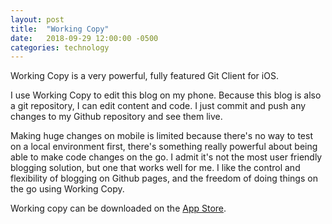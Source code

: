 ```yaml
---
layout: post
title:  "Working Copy"
date:   2018-09-29 12:00:00 -0500
categories: technology
---
```


Working Copy is a very powerful, fully featured Git Client for iOS.

I use Working Copy to edit this blog on my phone. Because this blog is also a git repository, I can edit content and code. I just commit and push any changes to my Github repository and see them live.

Making huge changes on mobile is limited because there's no way to test on a local environment first, there's something really powerful about being able to make code changes on the go. I admit it's not the most user friendly blogging solution, but one that works well for me. I like the control and flexibility of blogging on Github pages, and the freedom of doing things on the go using Working Copy.

Working copy can be downloaded on the [App Store](https://itunes.apple.com/us/app/working-copy/id896694807?mt=8&uo=6&at=1000lHq&ct=workingcopyapp).